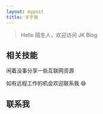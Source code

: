 ```yaml
---
layout: mypost
title: 关于我
---
```


> Hello 陌生人，欢迎访问 JK Blog



## 相关技能

闲着没事分享一些互联网资源

如有远程工作的机会欢迎联系我 😄

## 联系我




